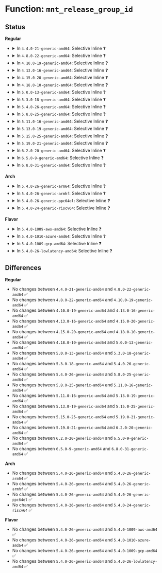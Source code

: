 # Function: <code>mnt_release_group_id</code>

## Status
<b>Regular</b>
<ul>
<li>
<details>
<summary>In <code>4.4.0-21-generic-amd64</code>: Selective Inline ❓</summary>

```c
void mnt_release_group_id(struct mount * mnt)
```

```json
{
  "name": "mnt_release_group_id",
  "collision_type": "Unique Global",
  "inline_type": "Selective",
  "funcs": [
    {
      "addr": 18446744071581120519,
      "name": "mnt_release_group_id",
      "external": true,
      "loc": "fs/namespace.c:151",
      "file": "fs/namespace.c",
      "inline": "not declared, inlined",
      "caller_inline": [
        "fs/namespace.c:cleanup_group_ids"
      ],
      "caller_func": [
        "fs/pnode.c:change_mnt_propagation"
      ]
    }
  ],
  "symbols": [
    {
      "addr": 18446744071581126160,
      "name": "mnt_release_group_id",
      "section": ".text",
      "bind": "STB_GLOBAL",
      "size": 66
    }
  ]
}
```
</details>
</li>
<li>
<details>
<summary>In <code>4.8.0-22-generic-amd64</code>: Selective Inline ❓</summary>

```c
void mnt_release_group_id(struct mount * mnt)
```

```json
{
  "name": "mnt_release_group_id",
  "collision_type": "Unique Global",
  "inline_type": "Selective",
  "funcs": [
    {
      "addr": 18446744071581286263,
      "name": "mnt_release_group_id",
      "external": true,
      "loc": "fs/namespace.c:151",
      "file": "fs/namespace.c",
      "inline": "not declared, inlined",
      "caller_inline": [
        "fs/namespace.c:cleanup_group_ids"
      ],
      "caller_func": [
        "fs/pnode.c:change_mnt_propagation"
      ]
    }
  ],
  "symbols": [
    {
      "addr": 18446744071581291936,
      "name": "mnt_release_group_id",
      "section": ".text",
      "bind": "STB_GLOBAL",
      "size": 66
    }
  ]
}
```
</details>
</li>
<li>
<details>
<summary>In <code>4.10.0-19-generic-amd64</code>: Selective Inline ❓</summary>

```c
void mnt_release_group_id(struct mount * mnt)
```

```json
{
  "name": "mnt_release_group_id",
  "collision_type": "Unique Global",
  "inline_type": "Selective",
  "funcs": [
    {
      "addr": 18446744071581364919,
      "name": "mnt_release_group_id",
      "external": true,
      "loc": "fs/namespace.c:150",
      "file": "fs/namespace.c",
      "inline": "not declared, inlined",
      "caller_inline": [
        "fs/namespace.c:cleanup_group_ids"
      ],
      "caller_func": [
        "fs/pnode.c:change_mnt_propagation"
      ]
    }
  ],
  "symbols": [
    {
      "addr": 18446744071581370768,
      "name": "mnt_release_group_id",
      "section": ".text",
      "bind": "STB_GLOBAL",
      "size": 66
    }
  ]
}
```
</details>
</li>
<li>
<details>
<summary>In <code>4.13.0-16-generic-amd64</code>: Selective Inline ❓</summary>

```c
void mnt_release_group_id(struct mount * mnt)
```

```json
{
  "name": "mnt_release_group_id",
  "collision_type": "Unique Global",
  "inline_type": "Selective",
  "funcs": [
    {
      "addr": 18446744071581420314,
      "name": "mnt_release_group_id",
      "external": true,
      "loc": "fs/namespace.c:153",
      "file": "fs/namespace.c",
      "inline": "not declared, inlined",
      "caller_inline": [
        "fs/namespace.c:cleanup_group_ids"
      ],
      "caller_func": [
        "fs/pnode.c:change_mnt_propagation"
      ]
    }
  ],
  "symbols": [
    {
      "addr": 18446744071581425984,
      "name": "mnt_release_group_id",
      "section": ".text",
      "bind": "STB_GLOBAL",
      "size": 66
    }
  ]
}
```
</details>
</li>
<li>
<details>
<summary>In <code>4.15.0-20-generic-amd64</code>: Selective Inline ❓</summary>

```c
void mnt_release_group_id(struct mount * mnt)
```

```json
{
  "name": "mnt_release_group_id",
  "collision_type": "Unique Global",
  "inline_type": "Selective",
  "funcs": [
    {
      "addr": 18446744071581561930,
      "name": "mnt_release_group_id",
      "external": true,
      "loc": "fs/namespace.c:153",
      "file": "fs/namespace.c",
      "inline": "not declared, inlined",
      "caller_inline": [
        "fs/namespace.c:cleanup_group_ids"
      ],
      "caller_func": [
        "fs/pnode.c:change_mnt_propagation"
      ]
    }
  ],
  "symbols": [
    {
      "addr": 18446744071581567632,
      "name": "mnt_release_group_id",
      "section": ".text",
      "bind": "STB_GLOBAL",
      "size": 66
    }
  ]
}
```
</details>
</li>
<li>
<details>
<summary>In <code>4.18.0-10-generic-amd64</code>: Selective Inline ❓</summary>

```c
void mnt_release_group_id(struct mount * mnt)
```

```json
{
  "name": "mnt_release_group_id",
  "collision_type": "Unique Global",
  "inline_type": "Selective",
  "funcs": [
    {
      "addr": 18446744071581718074,
      "name": "mnt_release_group_id",
      "external": true,
      "loc": "fs/namespace.c:153",
      "file": "fs/namespace.c",
      "inline": "not declared, inlined",
      "caller_inline": [
        "fs/namespace.c:cleanup_group_ids"
      ],
      "caller_func": [
        "fs/pnode.c:change_mnt_propagation"
      ]
    }
  ],
  "symbols": [
    {
      "addr": 18446744071581723760,
      "name": "mnt_release_group_id",
      "section": ".text",
      "bind": "STB_GLOBAL",
      "size": 66
    }
  ]
}
```
</details>
</li>
<li>
<details>
<summary>In <code>5.0.0-13-generic-amd64</code>: Selective Inline ❓</summary>

```c
void mnt_release_group_id(struct mount * mnt)
```

```json
{
  "name": "mnt_release_group_id",
  "collision_type": "Unique Global",
  "inline_type": "Selective",
  "funcs": [
    {
      "addr": 18446744071581804868,
      "name": "mnt_release_group_id",
      "external": true,
      "loc": "fs/namespace.c:131",
      "file": "fs/namespace.c",
      "inline": "not declared, inlined",
      "caller_inline": [
        "fs/namespace.c:cleanup_group_ids"
      ],
      "caller_func": [
        "fs/pnode.c:change_mnt_propagation"
      ]
    }
  ],
  "symbols": [
    {
      "addr": 18446744071581810528,
      "name": "mnt_release_group_id",
      "section": ".text",
      "bind": "STB_GLOBAL",
      "size": 44
    }
  ]
}
```
</details>
</li>
<li>
<details>
<summary>In <code>5.3.0-18-generic-amd64</code>: Selective Inline ❓</summary>

```c
void mnt_release_group_id(struct mount * mnt)
```

```json
{
  "name": "mnt_release_group_id",
  "collision_type": "Unique Global",
  "inline_type": "Selective",
  "funcs": [
    {
      "addr": 18446744071581924109,
      "name": "mnt_release_group_id",
      "external": true,
      "loc": "fs/namespace.c:136",
      "file": "fs/namespace.c",
      "inline": "not declared, inlined",
      "caller_inline": [
        "fs/namespace.c:cleanup_group_ids"
      ],
      "caller_func": [
        "fs/pnode.c:change_mnt_propagation"
      ]
    }
  ],
  "symbols": [
    {
      "addr": 18446744071581929296,
      "name": "mnt_release_group_id",
      "section": ".text",
      "bind": "STB_GLOBAL",
      "size": 44
    }
  ]
}
```
</details>
</li>
<li>
<details>
<summary>In <code>5.4.0-26-generic-amd64</code>: Selective Inline ❓</summary>

```c
void mnt_release_group_id(struct mount * mnt)
```

```json
{
  "name": "mnt_release_group_id",
  "collision_type": "Unique Global",
  "inline_type": "Selective",
  "funcs": [
    {
      "addr": 18446744071581996509,
      "name": "mnt_release_group_id",
      "external": true,
      "loc": "fs/namespace.c:136",
      "file": "fs/namespace.c",
      "inline": "not declared, inlined",
      "caller_inline": [
        "fs/namespace.c:cleanup_group_ids"
      ],
      "caller_func": [
        "fs/pnode.c:change_mnt_propagation"
      ]
    }
  ],
  "symbols": [
    {
      "addr": 18446744071582001904,
      "name": "mnt_release_group_id",
      "section": ".text",
      "bind": "STB_GLOBAL",
      "size": 44
    }
  ]
}
```
</details>
</li>
<li>
<details>
<summary>In <code>5.8.0-25-generic-amd64</code>: Selective Inline ❓</summary>

```c
void mnt_release_group_id(struct mount * mnt)
```

```json
{
  "name": "mnt_release_group_id",
  "collision_type": "Unique Global",
  "inline_type": "Selective",
  "funcs": [
    {
      "addr": 18446744071582230205,
      "name": "mnt_release_group_id",
      "external": true,
      "loc": "fs/namespace.c:136",
      "file": "fs/namespace.c",
      "inline": "not declared, inlined",
      "caller_inline": [
        "fs/namespace.c:cleanup_group_ids"
      ],
      "caller_func": []
    }
  ],
  "symbols": [
    {
      "addr": 18446744071582241056,
      "name": "mnt_release_group_id",
      "section": ".text",
      "bind": "STB_GLOBAL",
      "size": 47
    }
  ]
}
```
</details>
</li>
<li>
<details>
<summary>In <code>5.11.0-16-generic-amd64</code>: Selective Inline ❓</summary>

```c
void mnt_release_group_id(struct mount * mnt)
```

```json
{
  "name": "mnt_release_group_id",
  "collision_type": "Unique Global",
  "inline_type": "Selective",
  "funcs": [
    {
      "addr": 18446744071582278445,
      "name": "mnt_release_group_id",
      "external": true,
      "loc": "fs/namespace.c:136",
      "file": "fs/namespace.c",
      "inline": "not declared, inlined",
      "caller_inline": [
        "fs/namespace.c:cleanup_group_ids"
      ],
      "caller_func": []
    }
  ],
  "symbols": [
    {
      "addr": 18446744071582289888,
      "name": "mnt_release_group_id",
      "section": ".text",
      "bind": "STB_GLOBAL",
      "size": 47
    }
  ]
}
```
</details>
</li>
<li>
<details>
<summary>In <code>5.13.0-19-generic-amd64</code>: Selective Inline ❓</summary>

```c
void mnt_release_group_id(struct mount * mnt)
```

```json
{
  "name": "mnt_release_group_id",
  "collision_type": "Unique Global",
  "inline_type": "Selective",
  "funcs": [
    {
      "addr": 18446744071582304061,
      "name": "mnt_release_group_id",
      "external": true,
      "loc": "fs/namespace.c:156",
      "file": "fs/namespace.c",
      "inline": "not declared, inlined",
      "caller_inline": [
        "fs/namespace.c:cleanup_group_ids"
      ],
      "caller_func": [
        "fs/pnode.c:change_mnt_propagation"
      ]
    }
  ],
  "symbols": [
    {
      "addr": 18446744071582317008,
      "name": "mnt_release_group_id",
      "section": ".text",
      "bind": "STB_GLOBAL",
      "size": 47
    }
  ]
}
```
</details>
</li>
<li>
<details>
<summary>In <code>5.15.0-25-generic-amd64</code>: Selective Inline ❓</summary>

```c
void mnt_release_group_id(struct mount * mnt)
```

```json
{
  "name": "mnt_release_group_id",
  "collision_type": "Unique Global",
  "inline_type": "Selective",
  "funcs": [
    {
      "addr": 18446744071582623005,
      "name": "mnt_release_group_id",
      "external": true,
      "loc": "fs/namespace.c:156",
      "file": "fs/namespace.c",
      "inline": "not declared, inlined",
      "caller_inline": [
        "fs/namespace.c:cleanup_group_ids"
      ],
      "caller_func": [
        "fs/pnode.c:change_mnt_propagation"
      ]
    }
  ],
  "symbols": [
    {
      "addr": 18446744071582637312,
      "name": "mnt_release_group_id",
      "section": ".text",
      "bind": "STB_GLOBAL",
      "size": 47
    }
  ]
}
```
</details>
</li>
<li>
<details>
<summary>In <code>5.19.0-21-generic-amd64</code>: Selective Inline ❓</summary>

```c
void mnt_release_group_id(struct mount * mnt)
```

```json
{
  "name": "mnt_release_group_id",
  "collision_type": "Unique Global",
  "inline_type": "Selective",
  "funcs": [
    {
      "addr": 18446744071583158461,
      "name": "mnt_release_group_id",
      "external": true,
      "loc": "fs/namespace.c:157",
      "file": "fs/namespace.c",
      "inline": "not declared, inlined",
      "caller_inline": [
        "fs/namespace.c:cleanup_group_ids"
      ],
      "caller_func": [
        "fs/pnode.c:change_mnt_propagation"
      ]
    }
  ],
  "symbols": [
    {
      "addr": 18446744071583173840,
      "name": "mnt_release_group_id",
      "section": ".text",
      "bind": "STB_GLOBAL",
      "size": 55
    }
  ]
}
```
</details>
</li>
<li>
<details>
<summary>In <code>6.2.0-20-generic-amd64</code>: Selective Inline ❓</summary>

```c
void mnt_release_group_id(struct mount * mnt)
```

```json
{
  "name": "mnt_release_group_id",
  "collision_type": "Unique Global",
  "inline_type": "Selective",
  "funcs": [
    {
      "addr": 18446744071583732685,
      "name": "mnt_release_group_id",
      "external": true,
      "loc": "fs/namespace.c:174",
      "file": "fs/namespace.c",
      "inline": "not declared, inlined",
      "caller_inline": [
        "fs/namespace.c:cleanup_group_ids"
      ],
      "caller_func": [
        "fs/pnode.c:change_mnt_propagation"
      ]
    }
  ],
  "symbols": [
    {
      "addr": 18446744071583742720,
      "name": "mnt_release_group_id",
      "section": ".text",
      "bind": "STB_GLOBAL",
      "size": 55
    }
  ]
}
```
</details>
</li>
<li>
<details>
<summary>In <code>6.5.0-9-generic-amd64</code>: Selective Inline ❓</summary>

```c
void mnt_release_group_id(struct mount * mnt)
```

```json
{
  "name": "mnt_release_group_id",
  "collision_type": "Unique Global",
  "inline_type": "Selective",
  "funcs": [
    {
      "addr": 18446744071583949581,
      "name": "mnt_release_group_id",
      "external": true,
      "loc": "fs/namespace.c:158",
      "file": "fs/namespace.c",
      "inline": "not declared, inlined",
      "caller_inline": [
        "fs/namespace.c:cleanup_group_ids"
      ],
      "caller_func": [
        "fs/pnode.c:change_mnt_propagation"
      ]
    }
  ],
  "symbols": [
    {
      "addr": 18446744071583959232,
      "name": "mnt_release_group_id",
      "section": ".text",
      "bind": "STB_GLOBAL",
      "size": 55
    }
  ]
}
```
</details>
</li>
<li>
<details>
<summary>In <code>6.8.0-31-generic-amd64</code>: Selective Inline ❓</summary>

```c
void mnt_release_group_id(struct mount * mnt)
```

```json
{
  "name": "mnt_release_group_id",
  "collision_type": "Unique Global",
  "inline_type": "Selective",
  "funcs": [
    {
      "addr": 18446744071584157629,
      "name": "mnt_release_group_id",
      "external": true,
      "loc": "fs/namespace.c:163",
      "file": "fs/namespace.c",
      "inline": "not declared, inlined",
      "caller_inline": [
        "fs/namespace.c:cleanup_group_ids"
      ],
      "caller_func": [
        "fs/pnode.c:change_mnt_propagation"
      ]
    }
  ],
  "symbols": [
    {
      "addr": 18446744071584172432,
      "name": "mnt_release_group_id",
      "section": ".text",
      "bind": "STB_GLOBAL",
      "size": 55
    }
  ]
}
```
</details>
</li>
</ul>
<b>Arch</b>
<ul>
<li>
<details>
<summary>In <code>5.4.0-26-generic-arm64</code>: Selective Inline ❓</summary>

```c
void mnt_release_group_id(struct mount * mnt)
```

```json
{
  "name": "mnt_release_group_id",
  "collision_type": "Unique Global",
  "inline_type": "Selective",
  "funcs": [
    {
      "addr": 18446603336493514040,
      "name": "mnt_release_group_id",
      "external": true,
      "loc": "fs/namespace.c:136",
      "file": "fs/namespace.c",
      "inline": "not declared, inlined",
      "caller_inline": [
        "fs/namespace.c:cleanup_group_ids"
      ],
      "caller_func": [
        "fs/pnode.c:change_mnt_propagation"
      ]
    }
  ],
  "symbols": [
    {
      "addr": 18446603336493522464,
      "name": "mnt_release_group_id",
      "section": ".text",
      "bind": "STB_GLOBAL",
      "size": 56
    }
  ]
}
```
</details>
</li>
<li>
<details>
<summary>In <code>5.4.0-26-generic-armhf</code>: Selective Inline ❓</summary>

```c
void mnt_release_group_id(struct mount * mnt)
```

```json
{
  "name": "mnt_release_group_id",
  "collision_type": "Unique Global",
  "inline_type": "Selective",
  "funcs": [
    {
      "addr": 3227069248,
      "name": "mnt_release_group_id",
      "external": true,
      "loc": "fs/namespace.c:136",
      "file": "fs/namespace.c",
      "inline": "not declared, inlined",
      "caller_inline": [
        "fs/namespace.c:cleanup_group_ids"
      ],
      "caller_func": [
        "fs/pnode.c:change_mnt_propagation"
      ]
    }
  ],
  "symbols": [
    {
      "addr": 3227074988,
      "name": "mnt_release_group_id",
      "section": ".text",
      "bind": "STB_GLOBAL",
      "size": 52
    }
  ]
}
```
</details>
</li>
<li>
<details>
<summary>In <code>5.4.0-26-generic-ppc64el</code>: Selective Inline ❓</summary>

```c
void mnt_release_group_id(struct mount * mnt)
```

```json
{
  "name": "mnt_release_group_id",
  "collision_type": "Unique Global",
  "inline_type": "Selective",
  "funcs": [
    {
      "addr": 13835058055287077488,
      "name": "mnt_release_group_id",
      "external": true,
      "loc": "fs/namespace.c:136",
      "file": "fs/namespace.c",
      "inline": "not declared, inlined",
      "caller_inline": [
        "fs/namespace.c:cleanup_group_ids"
      ],
      "caller_func": [
        "fs/pnode.c:change_mnt_propagation"
      ]
    }
  ],
  "symbols": [
    {
      "addr": 13835058055287087632,
      "name": "mnt_release_group_id",
      "section": ".text",
      "bind": "STB_GLOBAL",
      "size": 84
    }
  ]
}
```
</details>
</li>
<li>
<details>
<summary>In <code>5.4.0-24-generic-riscv64</code>: Selective Inline ❓</summary>

```c
void mnt_release_group_id(struct mount * mnt)
```

```json
{
  "name": "mnt_release_group_id",
  "collision_type": "Unique Global",
  "inline_type": "Selective",
  "funcs": [
    {
      "addr": 18446743936273183922,
      "name": "mnt_release_group_id",
      "external": true,
      "loc": "fs/namespace.c:136",
      "file": "fs/namespace.c",
      "inline": "not declared, inlined",
      "caller_inline": [
        "fs/namespace.c:cleanup_group_ids"
      ],
      "caller_func": [
        "fs/pnode.c:change_mnt_propagation"
      ]
    }
  ],
  "symbols": [
    {
      "addr": 18446743936273189742,
      "name": "mnt_release_group_id",
      "section": ".text",
      "bind": "STB_GLOBAL",
      "size": 56
    }
  ]
}
```
</details>
</li>
</ul>
<b>Flavor</b>
<ul>
<li>
<details>
<summary>In <code>5.4.0-1009-aws-amd64</code>: Selective Inline ❓</summary>

```c
void mnt_release_group_id(struct mount * mnt)
```

```json
{
  "name": "mnt_release_group_id",
  "collision_type": "Unique Global",
  "inline_type": "Selective",
  "funcs": [
    {
      "addr": 18446744071581965245,
      "name": "mnt_release_group_id",
      "external": true,
      "loc": "fs/namespace.c:136",
      "file": "fs/namespace.c",
      "inline": "not declared, inlined",
      "caller_inline": [
        "fs/namespace.c:cleanup_group_ids"
      ],
      "caller_func": [
        "fs/pnode.c:change_mnt_propagation"
      ]
    }
  ],
  "symbols": [
    {
      "addr": 18446744071581970640,
      "name": "mnt_release_group_id",
      "section": ".text",
      "bind": "STB_GLOBAL",
      "size": 44
    }
  ]
}
```
</details>
</li>
<li>
<details>
<summary>In <code>5.4.0-1010-azure-amd64</code>: Selective Inline ❓</summary>

```c
void mnt_release_group_id(struct mount * mnt)
```

```json
{
  "name": "mnt_release_group_id",
  "collision_type": "Unique Global",
  "inline_type": "Selective",
  "funcs": [
    {
      "addr": 18446744071581902813,
      "name": "mnt_release_group_id",
      "external": true,
      "loc": "fs/namespace.c:136",
      "file": "fs/namespace.c",
      "inline": "not declared, inlined",
      "caller_inline": [
        "fs/namespace.c:cleanup_group_ids"
      ],
      "caller_func": [
        "fs/pnode.c:change_mnt_propagation"
      ]
    }
  ],
  "symbols": [
    {
      "addr": 18446744071581908208,
      "name": "mnt_release_group_id",
      "section": ".text",
      "bind": "STB_GLOBAL",
      "size": 44
    }
  ]
}
```
</details>
</li>
<li>
<details>
<summary>In <code>5.4.0-1009-gcp-amd64</code>: Selective Inline ❓</summary>

```c
void mnt_release_group_id(struct mount * mnt)
```

```json
{
  "name": "mnt_release_group_id",
  "collision_type": "Unique Global",
  "inline_type": "Selective",
  "funcs": [
    {
      "addr": 18446744071581956525,
      "name": "mnt_release_group_id",
      "external": true,
      "loc": "fs/namespace.c:136",
      "file": "fs/namespace.c",
      "inline": "not declared, inlined",
      "caller_inline": [
        "fs/namespace.c:cleanup_group_ids"
      ],
      "caller_func": [
        "fs/pnode.c:change_mnt_propagation"
      ]
    }
  ],
  "symbols": [
    {
      "addr": 18446744071581961920,
      "name": "mnt_release_group_id",
      "section": ".text",
      "bind": "STB_GLOBAL",
      "size": 44
    }
  ]
}
```
</details>
</li>
<li>
<details>
<summary>In <code>5.4.0-26-lowlatency-amd64</code>: Selective Inline ❓</summary>

```c
void mnt_release_group_id(struct mount * mnt)
```

```json
{
  "name": "mnt_release_group_id",
  "collision_type": "Unique Global",
  "inline_type": "Selective",
  "funcs": [
    {
      "addr": 18446744071582026941,
      "name": "mnt_release_group_id",
      "external": true,
      "loc": "fs/namespace.c:136",
      "file": "fs/namespace.c",
      "inline": "not declared, inlined",
      "caller_inline": [
        "fs/namespace.c:cleanup_group_ids"
      ],
      "caller_func": [
        "fs/pnode.c:change_mnt_propagation"
      ]
    }
  ],
  "symbols": [
    {
      "addr": 18446744071582032352,
      "name": "mnt_release_group_id",
      "section": ".text",
      "bind": "STB_GLOBAL",
      "size": 44
    }
  ]
}
```
</details>
</li>
</ul>

## Differences
<b>Regular</b>
<ul>
<li>
No changes between <code>4.4.0-21-generic-amd64</code> and <code>4.8.0-22-generic-amd64</code> ✅
</li>
<li>
No changes between <code>4.8.0-22-generic-amd64</code> and <code>4.10.0-19-generic-amd64</code> ✅
</li>
<li>
No changes between <code>4.10.0-19-generic-amd64</code> and <code>4.13.0-16-generic-amd64</code> ✅
</li>
<li>
No changes between <code>4.13.0-16-generic-amd64</code> and <code>4.15.0-20-generic-amd64</code> ✅
</li>
<li>
No changes between <code>4.15.0-20-generic-amd64</code> and <code>4.18.0-10-generic-amd64</code> ✅
</li>
<li>
No changes between <code>4.18.0-10-generic-amd64</code> and <code>5.0.0-13-generic-amd64</code> ✅
</li>
<li>
No changes between <code>5.0.0-13-generic-amd64</code> and <code>5.3.0-18-generic-amd64</code> ✅
</li>
<li>
No changes between <code>5.3.0-18-generic-amd64</code> and <code>5.4.0-26-generic-amd64</code> ✅
</li>
<li>
No changes between <code>5.4.0-26-generic-amd64</code> and <code>5.8.0-25-generic-amd64</code> ✅
</li>
<li>
No changes between <code>5.8.0-25-generic-amd64</code> and <code>5.11.0-16-generic-amd64</code> ✅
</li>
<li>
No changes between <code>5.11.0-16-generic-amd64</code> and <code>5.13.0-19-generic-amd64</code> ✅
</li>
<li>
No changes between <code>5.13.0-19-generic-amd64</code> and <code>5.15.0-25-generic-amd64</code> ✅
</li>
<li>
No changes between <code>5.15.0-25-generic-amd64</code> and <code>5.19.0-21-generic-amd64</code> ✅
</li>
<li>
No changes between <code>5.19.0-21-generic-amd64</code> and <code>6.2.0-20-generic-amd64</code> ✅
</li>
<li>
No changes between <code>6.2.0-20-generic-amd64</code> and <code>6.5.0-9-generic-amd64</code> ✅
</li>
<li>
No changes between <code>6.5.0-9-generic-amd64</code> and <code>6.8.0-31-generic-amd64</code> ✅
</li>
</ul>
<b>Arch</b>
<ul>
<li>
No changes between <code>5.4.0-26-generic-amd64</code> and <code>5.4.0-26-generic-arm64</code> ✅
</li>
<li>
No changes between <code>5.4.0-26-generic-amd64</code> and <code>5.4.0-26-generic-armhf</code> ✅
</li>
<li>
No changes between <code>5.4.0-26-generic-amd64</code> and <code>5.4.0-26-generic-ppc64el</code> ✅
</li>
<li>
No changes between <code>5.4.0-26-generic-amd64</code> and <code>5.4.0-24-generic-riscv64</code> ✅
</li>
</ul>
<b>Flavor</b>
<ul>
<li>
No changes between <code>5.4.0-26-generic-amd64</code> and <code>5.4.0-1009-aws-amd64</code> ✅
</li>
<li>
No changes between <code>5.4.0-26-generic-amd64</code> and <code>5.4.0-1010-azure-amd64</code> ✅
</li>
<li>
No changes between <code>5.4.0-26-generic-amd64</code> and <code>5.4.0-1009-gcp-amd64</code> ✅
</li>
<li>
No changes between <code>5.4.0-26-generic-amd64</code> and <code>5.4.0-26-lowlatency-amd64</code> ✅
</li>
</ul>
